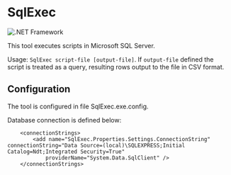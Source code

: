 # SqlExec

![.NET Framework](https://github.com/iberisoft/SqlExec/workflows/.NET%20Framework/badge.svg)

This tool executes scripts in Microsoft SQL Server.

Usage: `SqlExec script-file [output-file]`. If `output-file` defined the script is treated as a query, resulting rows output to
the file in CSV format.

## Configuration

The tool is configured in file SqlExec.exe.config.

Database connection is defined below:
```
    <connectionStrings>
        <add name="SqlExec.Properties.Settings.ConnectionString" connectionString="Data Source=(local)\SQLEXPRESS;Initial Catalog=Ndt;Integrated Security=True"
            providerName="System.Data.SqlClient" />
    </connectionStrings>
```
